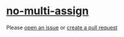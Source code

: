 [no-multi-assign](https://eslint.org/docs/rules/no-multi-assign)
================================================================
Please [open an issue](https://github.com/professional-js/eslint-config/issues/new)
or [create a pull request](https://github.com/professional-js/eslint-config/edit/main/src/rules-configurations/eslint/no-multi-assign.md)
